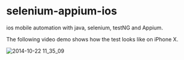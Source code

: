 # selenium-appium-ios
ios mobile automation with java, selenium, testNG and Appium.

The following video demo shows how the test looks like on iPhone X.

![2014-10-22 11_35_09](https://thumbs.gfycat.com/HairyFixedDeviltasmanian-size_restricted.gif)
